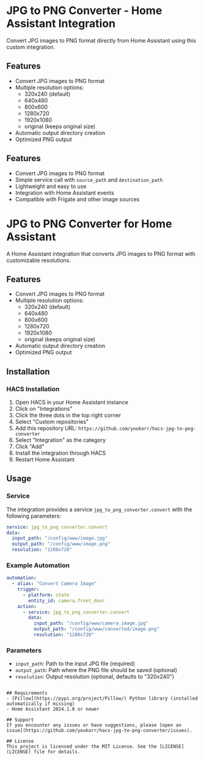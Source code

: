 # JPG to PNG Converter - Home Assistant Integration

Convert JPG images to PNG format directly from Home Assistant using this custom integration.
## Features
- Convert JPG images to PNG format
- Multiple resolution options:
  - 320x240 (default)
  - 640x480
  - 800x600
  - 1280x720
  - 1920x1080
  - original (keeps original size)
- Automatic output directory creation
- Optimized PNG output

## Features
- Convert JPG images to PNG format
- Simple service call with `source_path` and `destination_path`
- Lightweight and easy to use
- Integration with Home Assistant events
- Compatible with Frigate and other image sources

# JPG to PNG Converter for Home Assistant

A Home Assistant integration that converts JPG images to PNG format with customizable resolutions.

## Features
- Convert JPG images to PNG format
- Multiple resolution options:
  - 320x240 (default)
  - 640x480
  - 800x600
  - 1280x720
  - 1920x1080
  - original (keeps original size)
- Automatic output directory creation
- Optimized PNG output

## Installation

### HACS Installation
1. Open HACS in your Home Assistant instance
2. Click on "Integrations"
3. Click the three dots in the top right corner
4. Select "Custom repositories"
5. Add this repository URL: `https://github.com/youkorr/hacs-jpg-to-png-converter`
6. Select "Integration" as the category
7. Click "Add"
8. Install the integration through HACS
9. Restart Home Assistant

## Usage

### Service
The integration provides a service `jpg_to_png_converter.convert` with the following parameters:

```yaml
service: jpg_to_png_converter.convert
data:
  input_path: "/config/www/image.jpg"
  output_path: "/config/www/image.png"
  resolution: "1280x720"
```
### Example Automation
```yaml
automation:
  - alias: "Convert Camera Image"
    trigger:
      - platform: state
        entity_id: camera.front_door
    action:
      - service: jpg_to_png_converter.convert
        data:
          input_path: "/config/www/camera_image.jpg"
          output_path: "/config/www/converted/image.png"
          resolution: "1280x720"
```

### Parameters
- `input_path`: Path to the input JPG file (required)
- `output_path`: Path where the PNG file should be saved (optional)
- `resolution`: Output resolution (optional, defaults to "320x240")


```

## Requirements
- [Pillow](https://pypi.org/project/Pillow/) Python library (installed automatically if missing)
- Home Assistant 2024.1.0 or newer

## Support
If you encounter any issues or have suggestions, please [open an issue](https://github.com/youkorr/hacs-jpg-to-png-converter/issues).

## License
This project is licensed under the MIT License. See the [LICENSE](LICENSE) file for details.
